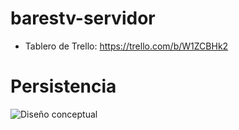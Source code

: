 # barestv-servidor

* Tablero de Trello: https://trello.com/b/W1ZCBHk2

# Persistencia

![Diseño conceptual](https://raw.githubusercontent.com/davidabian/barestv-servidor/tree/master/dise%C3%B1o/er.png)

